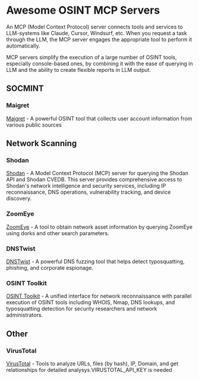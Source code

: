 # Awesome OSINT MCP Servers

An MCP (Model Context Protocol) server connects tools and services to LLM-systems like Claude, Cursor, Windsurf, etc. When you request a task through the LLM, the MCP server engages the appropriate tool to perform it automatically.

MCP servers simplify the execution of a large number of OSINT tools, especially console-based ones, by combining it with the ease of querying in LLM and the ability to create flexible reports in LLM output.

## SOCMINT

### Maigret
[Maigret](https://github.com/BurtTheCoder/mcp-maigret) - A powerful OSINT tool that collects user account information from various public sources

## Network Scanning

### Shodan
[Shodan](https://github.com/BurtTheCoder/mcp-shodan) - A Model Context Protocol (MCP) server for querying the Shodan API and Shodan CVEDB. This server provides comprehensive access to Shodan's network intelligence and security services, including IP reconnaissance, DNS operations, vulnerability tracking, and device discovery.

### ZoomEye
[ZoomEye](https://github.com/zoomeye-ai/mcp_zoomeye) - A tool to obtain network asset information by querying ZoomEye using dorks and other search parameters.

### DNSTwist
[DNSTwist](https://github.com/BurtTheCoder/mcp-dnstwist) - A powerful DNS fuzzing tool that helps detect typosquatting, phishing, and corporate espionage.

### OSINT Toolkit
[OSINT Toolkit](https://www.pulsemcp.com/servers/himanshusanecha-osint-toolkit) - A unified interface for network reconnaissance with parallel execution of OSINT tools including WHOIS, Nmap, DNS lookups, and typosquatting detection for security researchers and network administrators.

## Other

### VirusTotal
[VirusTotal](https://github.com/BurtTheCoder/mcp-virustotal) - Tools to analyze URLs, files (by hash), IP, Domain, and get relationships for detailed analysys.VIRUSTOTAL_API_KEY is needed
